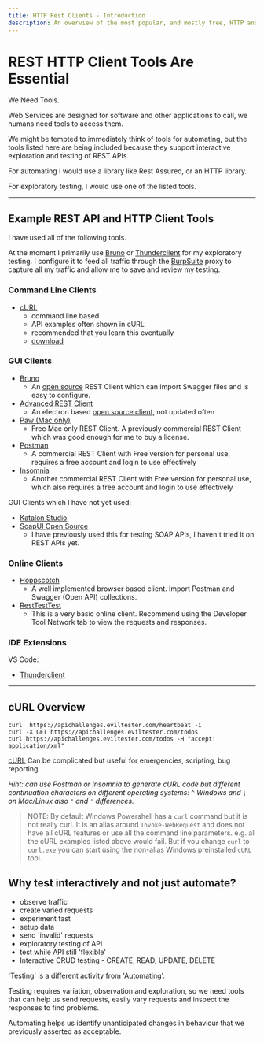 ```yaml
---
title: HTTP Rest Clients - Introduction
description: An overview of the most popular, and mostly free, HTTP and REST Clients.
---
```


# REST HTTP Client Tools Are Essential

We Need Tools.

Web Services are designed for software and other applications to call, we humans need tools to access them.

We might be tempted to immediately think of tools for automating, but the tools listed here are being included because they support interactive exploration and testing of REST APIs.

For automating I would use a library like Rest Assured, or an HTTP library.

For exploratory testing, I would use one of the listed tools.

---

## Example REST API and HTTP Client Tools

I have used all of the following tools.

At the moment I primarily use [Bruno](https://www.usebruno.com/) or [Thunderclient](https://www.thunderclient.com/) for my exploratory testing. I configure it to feed all traffic through the [BurpSuite](https://portswigger.net/burp/communitydownload) proxy to capture all my traffic and allow me to save and review my testing.

### Command Line Clients

- [cURL](https://curl.se)
    - command line based
    - API examples often shown in cURL
    - recommended that you learn this eventually
    - [download](https://curl.se/download.html)


### GUI Clients

- [Bruno](https://www.usebruno.com/)
  - An [open source](https://github.com/usebruno/bruno) REST Client which can import Swagger files and is easy to configure. 
- [Advanced REST Client](https://www.advancedrestclient.com/home)
  - An electron based [open source client](https://github.com/advanced-rest-client/arc-electron), not updated often
- [Paw (Mac only)](https://paw.cloud/)
  - Free Mac only REST Client. A previously commercial REST Client which was good enough for me to buy a license.
- [Postman](https://www.getpostman.com/)
  - A commercial REST Client with Free version for personal use, requires a free account and login to use effectively
- [Insomnia](https://insomnia.rest/)
  - Another commercial REST Client with Free version for personal use, which also requires a free account and login to use effectively


GUI Clients which I have not yet used:

- [Katalon Studio](https://katalon.com/katalon-studio)
- [SoapUI Open Source](https://www.soapui.org)
  - I have previously used this for testing SOAP APIs, I haven't tried it on REST APIs yet.


### Online Clients

- [Hoppscotch](https://hoppscotch.io)
  - A well implemented browser based client. Import Postman and Swagger (Open API) collections.
- [RestTestTest](https://resttesttest.com/)
  - This is a very basic online client. Recommend using the Developer Tool Network tab to view the requests and responses.

### IDE Extensions

VS Code:

- [Thunderclient](https://www.thunderclient.com/)


---

## cURL Overview

~~~~~~~~
curl  https://apichallenges.eviltester.com/heartbeat -i
curl -X GET https://apichallenges.eviltester.com/todos
curl https://apichallenges.eviltester.com/todos -H "accept: application/xml"
~~~~~~~~

[cURL](https://curl.se) Can be complicated but useful for emergencies, scripting, bug reporting.

_Hint: can use Postman or Insomnia to generate cURL code but different continuation characters on different operating systems: `^` Windows and `\` on Mac/Linux also `"` and `'` differences._

> NOTE: By default Windows Powershell has a `curl` command but it is not really curl. It is an alias around `Invoke-WebRequest` and does not have all cURL features or use all the command line parameters. e.g. all the cURL examples listed above would fail. But if you change `curl` to `curl.exe` you can start using the non-alias Windows preinstalled `cURL` tool.

## Why test interactively and not just automate?

- observe traffic
- create varied requests
- experiment fast
- setup data
- send 'invalid' requests
- exploratory testing of API
- test while API still 'flexible'
- Interactive CRUD testing - CREATE, READ, UPDATE, DELETE

'Testing' is a different activity from 'Automating'.

Testing requires variation, observation and exploration, so we need tools that can help us send requests, easily vary requests and inspect the responses to find problems.

Automating helps us identify unanticipated changes in behaviour that we previously asserted as acceptable.